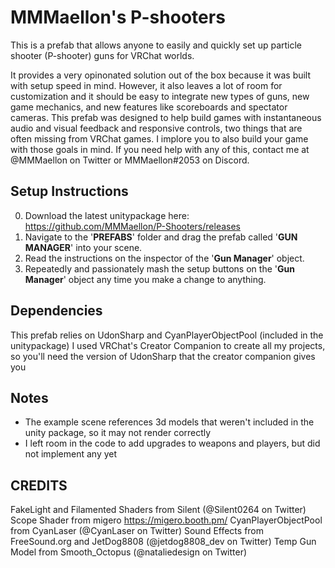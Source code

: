 # MMMaellon's P-shooters

This is a prefab that allows anyone to easily and quickly set up particle shooter (P-shooter) guns for VRChat worlds.

It provides a very opinonated solution out of the box because it was built with setup speed in mind.
However, it also leaves a lot of room for customization and it should be easy to integrate new types of guns, new game mechanics, and new features like scoreboards and spectator cameras.
This prefab was designed to help build games with instantaneous audio and visual feedback and responsive controls, two things that are often missing from VRChat games.
I implore you to also build your game with those goals in mind.
If you need help with any of this, contact me at @MMMaellon on Twitter or MMMaellon#2053 on Discord.

## Setup Instructions

0) Download the latest unitypackage here: <https://github.com/MMMaellon/P-Shooters/releases>
1) Navigate to the '__PREFABS__' folder and drag the prefab called '__GUN MANAGER__' into your scene.
2) Read the instructions on the inspector of the '__Gun Manager__' object.
3) Repeatedly and passionately mash the setup buttons on the '__Gun Manager__' object any time you make a change to anything.

## Dependencies

This prefab relies on UdonSharp and CyanPlayerObjectPool (included in the unitypackage)
I used VRChat's Creator Companion to create all my projects, so you'll need the version of UdonSharp that the creator companion gives you

## Notes

- The example scene references 3d models that weren't included in the unity package, so it may not render correctly
- I left room in the code to add upgrades to weapons and players, but did not implement any yet

## CREDITS

FakeLight and Filamented Shaders from Silent (@Silent0264 on Twitter)
Scope Shader from migero <https://migero.booth.pm/>
CyanPlayerObjectPool from CyanLaser (@CyanLaser on Twitter)
Sound Effects from FreeSound.org and JetDog8808 (@jetdog8808_dev on Twitter)
Temp Gun Model from Smooth_Octopus (@nataliedesign on Twitter)
